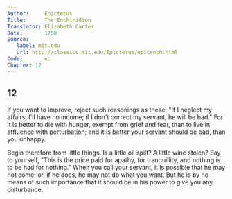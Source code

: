 ```yaml
---
Author:     Epictetus  
Title:      The Enchiridion  
Translator: Elizabeth Carter  
Date:       1750  
Source:
   label: mit.edu
   url: http://classics.mit.edu/Epictetus/epicench.html
Code:       ec  
Chapter: 12
---
```

##  12

If you want to improve, reject such reasonings as these: "If I neglect my
affairs, I'll have no income; if I don't correct my servant, he will be bad."
For it is better to die with hunger, exempt from grief and fear, than to live
in affluence with perturbation; and it is better your servant should be bad,
than you unhappy.

Begin therefore from little things. Is a little oil spilt? A little wine
stolen? Say to yourself, "This is the price paid for apathy, for tranquillity,
and nothing is to be had for nothing." When you call your servant, it is
possible that he may not come; or, if he does, he may not do what you want. But
he is by no means of such importance that it should be in his power to give you
any disturbance.


